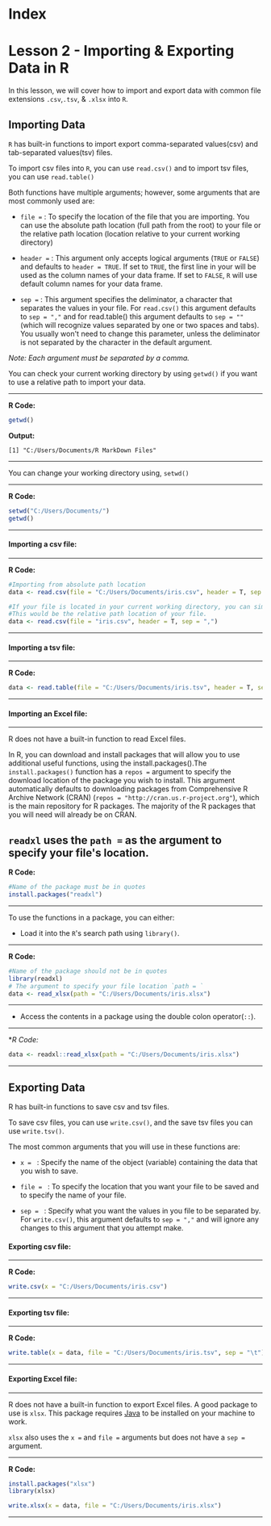 # Index

# Lesson 2 - Importing & Exporting Data in R

In this lesson, we will cover how to import and export data with common file extensions `.csv`,`.tsv`, & `.xlsx` into `R`.

## Importing Data

`R` has built-in functions to import export comma-separated values(csv) and tab-separated values(tsv) files. 

To import csv files into `R`, you can use `read.csv()` and to import tsv files, you can use `read.table()`

Both functions have multiple arguments; however, some arguments that are most commonly used are:

- `file =` : To specify the location of the file that you are importing. You can use the absolute path location (full path from the root) to your file or the relative path location (location relative to your current working directory)

- `header =` : This argument only accepts logical arguments (```TRUE``` or ```FALSE```) and defaults to ```header = TRUE```. If set to ```TRUE```, the first line in your will be used as the column names of your data frame. If set to ```FALSE```, `R` will use default column names for your data frame.

- `sep =` : This argument specifies the deliminator, a character that separates the values in your file. For `read.csv()` this argument defaults to `sep = ","` and for read.table() this argument defaults to `sep = ""` (which will recognize values separated by one or two spaces and tabs). You usually won't need to change this parameter, unless the deliminator is not separated by the character in the default argument.

*Note: Each argument must be separated by a comma.*

You can check your current working directory by using `getwd()` if you want to use a relative path to import your data. 

----
**R Code:**
```R
getwd()
```
**Output:**

<p>
  
  ```
  [1] "C:/Users/Documents/R MarkDown Files"
  ``` 
<p>

----
You can change your working directory using, `setwd()`

----
**R Code:**
```R
setwd("C:/Users/Documents/")
getwd()
```
----

#### Importing a csv file:

----
**R Code:**
```R
#Importing from absolute path location
data <- read.csv(file = "C:/Users/Documents/iris.csv", header = T, sep = ",")

#If your file is located in your current working directory, you can simply use the name of your file. 
#This would be the relative path location of your file.
data <- read.csv(file = "iris.csv", header = T, sep = ",")
```
----

#### Importing a tsv file:

----
**R Code:**
```R
data <- read.table(file = "C:/Users/Documents/iris.tsv", header = T, sep = "\t")
```
----
#### Importing an Excel file:

----
R does not have a built-in function to read Excel files. 

In R, you can download and install packages that will allow you to use additional useful functions, using the install.packages().The `install.packages()` function has a `repos =` argument to specify the download location of the package you wish to install. This argument automatically defaults to downloading packages from Comprehensive R Archive Network (CRAN) (`repos = "http://cran.us.r-project.org"`), which is the main repository for R packages. The majority of the R packages that you will need will already be on CRAN. 

`readxl` uses the `path =` as the argument to specify your file's location.
----
**R Code:**
```R
#Name of the package must be in quotes
install.packages("readxl")
```
----
To use the functions in a package, you can either:

- Load it into the `R`'s search path using `library()`.

----
**R Code:**
```R
#Name of the package should not be in quotes
library(readxl)
# The argument to specify your file location `path = `
data <- read_xlsx(path = "C:/Users/Documents/iris.xlsx")
```
----
- Access the contents in a package using the double colon operator(`::`).

----
**R Code:*
```R
data <- readxl::read_xlsx(path = "C:/Users/Documents/iris.xlsx")
```
----
## Exporting Data

R has built-in functions to save csv and tsv files.

To save csv files, you can use `write.csv()`, and the save tsv files you can use `write.tsv()`.

The most common arguments that you will use in these functions are:

- `x = ` : Specify the name of the object (variable) containing the data that you wish to save.
  
- `file = ` : To specify the location that you want your file to be saved and to specify the name of your file.
  
- `sep = ` : Specify what you want the values in you file to be separated by. For `write.csv()`, this argument defaults to `sep = ","` and will ignore any changes to this argument that you attempt make. 

#### Exporting csv file:

----
**R Code:**
```R
write.csv(x = "C:/Users/Documents/iris.csv")
```
----
#### Exporting tsv file:

----
**R Code:**
```R
write.table(x = data, file = "C:/Users/Documents/iris.tsv", sep = "\t")
```
----
#### Exporting Excel file:

----
R does not have a built-in function to export Excel files. A good package to use is `xlsx`. This package requires [Java](https://www.java.com/en/download/) to be installed on your machine to work.

`xlsx` also uses the `x =` and `file =` arguments but does not have a `sep =` argument.
        
----

**R Code:**
```R
install.packages("xlsx")
library(xlsx)

write.xlsx(x = data, file = "C:/Users/Documents/iris.xlsx")
```
----

